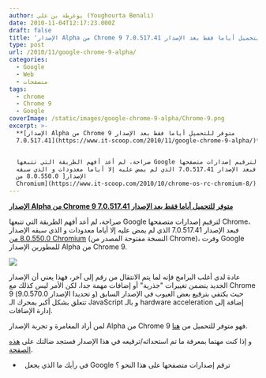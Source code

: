 ```yaml
---
author: يوغرطة بن علي (Youghourta Benali)
date: 2010-11-04T12:17:23.000Z
draft: false
title: 'الإصدار Alpha من Chrome 9 متوفر للتحميل أياما فقط بعد الإصدار 7.0.517.41 '
type: post
url: /2010/11/google-chrome-9-alpha/
categories:
  - Google
  - Web
  - متصفحات
tags:
  - chrome
  - Chrome 9
  - Google
coverImage: /static/images/google-chrome-9-alpha/Chrome-9.png
excerpt: >-
  **[الإصدار Alpha من Chrome 9 متوفر للتحميل أياما فقط بعد الإصدار
  7.0.517.41](https://www.it-scoop.com/2010/11/google-chrome-9-alpha/)**


  صراحة، لم أعد أفهم الطريقة التي تتبعها Google لترقيم إصدارات متصفحها Chrome،
  فبعد الإصدار 7.0.517.41 الذي لم يمض عليه إلا أياما معدودات و الذي سبقه
  الإصدار[ 8.0.550.0 من
  Chromium](https://www.it-scoop.com/2010/10/chrome-os-rc-chromium-8/)
---
```

**[الإصدار Alpha من Chrome 9 متوفر للتحميل أياما فقط بعد الإصدار 7.0.517.41](https://www.it-scoop.com/2010/11/google-chrome-9-alpha/)**

صراحة، لم أعد أفهم الطريقة التي تتبعها Google لترقيم إصدارات متصفحها Chrome، فبعد الإصدار 7.0.517.41 الذي لم يمض عليه إلا أياما معدودات و الذي سبقه الإصدار[ 8.0.550.0 من Chromium](https://www.it-scoop.com/2010/10/chrome-os-rc-chromium-8/) (النسخة مفتوحة المصدر من Chrome)، وفرت Google للمطورين الإصدار Alpha من Chrome 9.

![](/static/images/google-chrome-9-alpha/Chrome-9.png)

عادة لدى أغلب البرامج فإنه لما يتم الانتقال من رقم إلى آخر، فهذا يعني أن الإصدار الجديد يتضمن تغييرات "جذرية" أو إضافات مهمة جدا، لكن الأمر ليس كذلك مع Chrome 9 (و تحديدا الإصدار 9.0.570.0) حيث يكتفي بترقيع بعض العيوب في الإصدار السابق تتعلق بشكل أكبر بمحرك الـ JavaScript و بالـ hardware acceleration إضافة إلى إدارة الإضافات.

لمن أراد المغامرة و تجربة الإصدار Alpha من Chrome 9 فهو متوفر للتحميل من [هنا](http://dev.chromium.org/getting-involved/dev-channel).

و إذا كنت مهتما بمعرفة ما تم استحداثه/ترقيعه في هذا الإصدار فستجد ضالتك على [هذه الصفحة](http://build.chromium.org/f/chromium/perf/dashboard/ui/changelog.html?url=/trunk/src\&range=64540:62249\&mode=html).

-     في رأيك ما الذي يجعل Google ترقم إصدارات متصفحها على هذا النحو ؟
